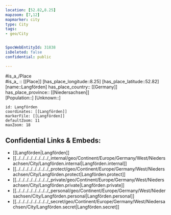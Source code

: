 ```yaml
---
location: [52.82,8.25] 
mapzoom: [7,12] 
mapmarker: city 
type: City
tags:
- geo/City


SpocWebEntityId: 31838
isDeleted: false
confidential: public

---
```

#is_a_/Place  
#is_a_ :: [[Place]] 
[has_place_longitude::8.25] 
[has_place_latitude::52.82] 
[name::Langförden] 
has_place_country:: [[Germany]]  
has_place_province:: [[Niedersachsen]]  
[Population::] 
[Unknown::] 


```leaflet
id: Langförden
coordinates: [[Langförden]] 
markerFile: [[Langförden]] 
defaultZoom: 11 
maxZoom: 18
```


## Confidential Links & Embeds: 
- [[Langförden|Langförden]]  
- [[../../../../../../../../_internal/geo/Continent/Europe/Germany/West/Niedersachsen/City/Langförden.internal|Langförden.internal]] 
- [[../../../../../../../../_protect/geo/Continent/Europe/Germany/West/Niedersachsen/City/Langförden.protect|Langförden.protect]] 
- [[../../../../../../../../_private/geo/Continent/Europe/Germany/West/Niedersachsen/City/Langförden.private|Langförden.private]] 
- [[../../../../../../../../_personal/geo/Continent/Europe/Germany/West/Niedersachsen/City/Langförden.personal|Langförden.personal]] 
- [[../../../../../../../../_secret/geo/Continent/Europe/Germany/West/Niedersachsen/City/Langförden.secret|Langförden.secret]] 
